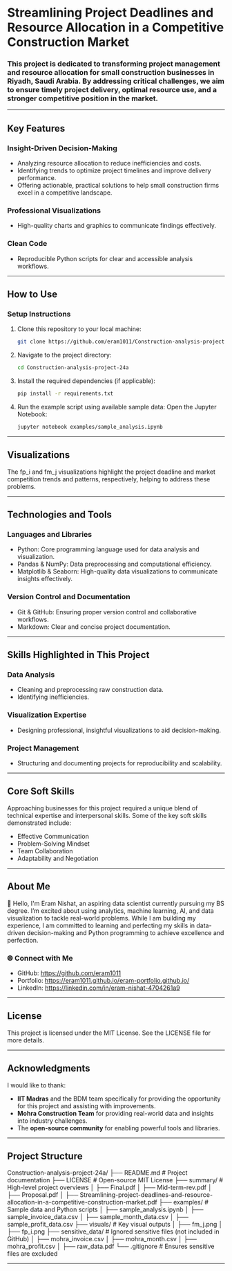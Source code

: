 # **Streamlining Project Deadlines and Resource Allocation in a Competitive Construction Market** 

### This project is dedicated to transforming project management and resource allocation for small construction businesses in Riyadh, Saudi Arabia. By addressing critical challenges, we aim to ensure timely project delivery, optimal resource use, and a stronger competitive position in the market.  

---

## **Key Features**  

### **Insight-Driven Decision-Making**  
- Analyzing resource allocation to reduce inefficiencies and costs.  
- Identifying trends to optimize project timelines and improve delivery performance.
- Offering actionable, practical solutions to help small construction firms excel in a competitive landscape.  

### **Professional Visualizations**  
- High-quality charts and graphics to communicate findings effectively.  

### **Clean Code**  
- Reproducible Python scripts for clear and accessible analysis workflows.   

---

## **How to Use**  

### **Setup Instructions**  
1. Clone this repository to your local machine:  
   ```bash
   git clone https://github.com/eram1011/Construction-analysis-project-24a.git
2. Navigate to the project directory:
    ```bash
    cd Construction-analysis-project-24a
3. Install the required dependencies (if applicable):
    ```bash
    pip install -r requirements.txt
4. Run the example script using available sample data:
   Open the Jupyter Notebook:
   ```bash
   jupyter notebook examples/sample_analysis.ipynb

---

## **Visualizations** 

The fp_i and fm_j visualizations highlight the project deadline and market competition trends and patterns, respectively, helping to address these problems.

---

## **Technologies and Tools**

### **Languages and Libraries**
- Python: Core programming language used for data analysis and visualization.
- Pandas & NumPy: Data preprocessing and computational efficiency.
- Matplotlib & Seaborn: High-quality data visualizations to communicate insights effectively.

### **Version Control and Documentation**
- Git & GitHub: Ensuring proper version control and collaborative workflows.
- Markdown: Clear and concise project documentation.

---

## **Skills Highlighted in This Project**

### **Data Analysis**
- Cleaning and preprocessing raw construction data.
- Identifying inefficiencies.

### **Visualization Expertise**
- Designing professional, insightful visualizations to aid decision-making.

### **Project Management**
- Structuring and documenting projects for reproducibility and scalability.

---

## **Core Soft Skills**

Approaching businesses for this project required a unique blend of technical expertise and interpersonal skills. Some of the key soft skills demonstrated include:
- Effective Communication
- Problem-Solving Mindset
- Team Collaboration
- Adaptability and Negotiation

---

## **About Me**

👋 Hello, I'm Eram Nishat, an aspiring data scientist currently pursuing my BS degree. I’m excited about using analytics, machine learning, AI, and data visualization to tackle real-world problems. While I am building my experience, I am committed to learning and perfecting my skills in data-driven decision-making and Python programming to achieve excellence and perfection.

### **🌐 Connect with Me**
- GitHub: https://github.com/eram1011
- Portfolio: https://eram1011.github.io/eram-portfolio.github.io/
- LinkedIn: https://linkedin.com/in/eram-nishat-4704261a9

---

## **License**

This project is licensed under the MIT License. See the LICENSE file for more details.

---

## **Acknowledgments**

I would like to thank:

- **IIT Madras** and the BDM team specifically for providing the opportunity for this project and assisting with improvements.
- **Mohra Construction Team** for providing real-world data and insights into industry challenges.
- The **open-source community** for enabling powerful tools and libraries.

---

## **Project Structure**

Construction-analysis-project-24a/
├── README.md                # Project documentation
├── LICENSE                  # Open-source MIT License
├── summary/                 # High-level project overviews
│   ├── Final.pdf
│   ├── Mid-term-rev.pdf
│   ├── Proposal.pdf
│   ├── Streamlining-project-deadlines-and-resource-allocation-in-a-competitive-construction-market.pdf
├── examples/                # Sample data and Python scripts
│   ├── sample_analysis.ipynb
│   ├── sample_invoice_data.csv
│   ├── sample_month_data.csv
│   ├── sample_profit_data.csv
├── visuals/                 # Key visual outputs
│   ├── fm_j.png
│   ├── fp_i.png
├── sensitive_data/          # Ignored sensitive files (not included in GitHub)
│   ├── mohra_invoice.csv
│   ├── mohra_month.csv
│   ├── mohra_profit.csv
│   ├── raw_data.pdf
└── .gitignore               # Ensures sensitive files are excluded

---
